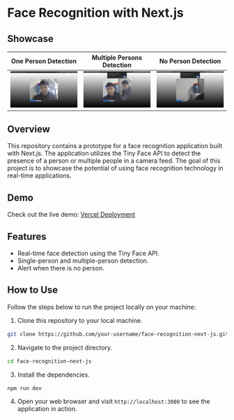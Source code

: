 # Face Recognition with Next.js

## Showcase

| One Person Detection        | Multiple Persons Detection     | No Person Detection               |
|:---------------------------:|:-----------------------------:|:----------------------------:|
| ![One Person](screenshot/one-person.png) | ![Multiple Persons](screenshot/two-person.png) | ![Another Image](screenshot/no-face.png) |

## Overview

This repository contains a prototype for a face recognition application built with Next.js. The application utilizes the Tiny Face API to detect the presence of a person or multiple people in a camera feed. The goal of this project is to showcase the potential of using face recognition technology in real-time applications.

## Demo

Check out the live demo: [Vercel Deployment](https://face-recognition-next-js.vercel.app/)

## Features

- Real-time face detection using the Tiny Face API.
- Single-person and multiple-person detection.
- Alert when there is no person.

## How to Use

Follow the steps below to run the project locally on your machine:

1. Clone this repository to your local machine.

```bash
git clone https://github.com/your-username/face-recognition-next-js.git
```

2. Navigate to the project directory.
```bash
cd face-recognition-next-js
```

3. Install the dependencies.
```bash
npm run dev
```

4. Open your web browser and visit `http://localhost:3000` to see the application in action.
